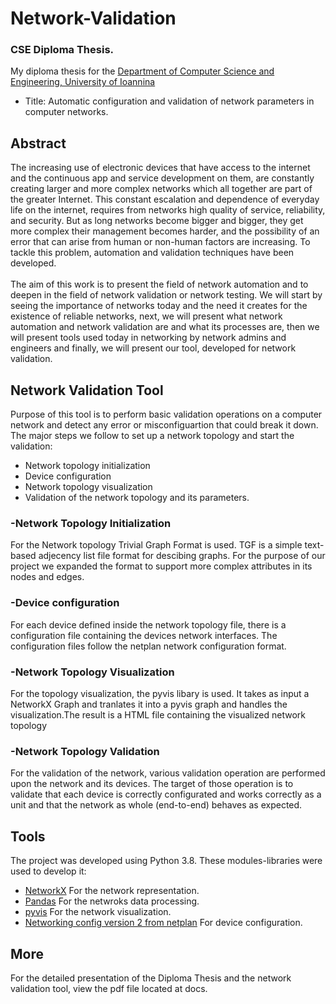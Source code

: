 # Network-Validation
### CSE Diploma Thesis. <br>
My diploma thesis for the [Department of Computer Science and Engineering, University of Ioannina](https://www.cse.uoi.gr/) 
- Title: Automatic configuration and validation of network parameters in computer networks. 

## Abstract
The increasing use of electronic devices that have access to the internet and the continuous app and service development on them, are constantly creating larger and more complex networks which all together are part of the greater Internet. This constant escalation and dependence of everyday life on the internet, requires from networks high quality of service, reliability, and security. But as long networks become bigger and bigger, they get more complex their management becomes harder, and the possibility of an error that can arise from human or non-human factors are increasing. To tackle this problem, automation and validation techniques have been developed. <br> <br>
The aim of this work is to present the field of network automation and to deepen in the field of network validation or network testing. We will start by seeing the importance of networks today and the need it creates for the existence of reliable networks, next, we will present what network automation and network validation are and what its processes are, then we will present tools used today in networking by network admins and engineers and finally, we will present our tool, developed for network validation.


## Network Validation Tool
Purpose of this tool is to perform basic validation operations on a computer network and detect any error or misconfiguartion that could break it down. The major steps we follow to set up a network topology and start the validation:<br>
- Network topology initialization
- Device configuration
- Network topology visualization
- Validation of the network topology and its parameters.

### -Network Topology Initialization
For the Network topology Trivial Graph Format is used. TGF is a simple text-based adjecency list file format for descibing graphs. For the purpose of our project we expanded the format to support more complex attributes in its nodes and edges.
### -Device configuration
For each device defined inside the network topology file, there is a configuration file containing the devices network interfaces. The configuration files follow the netplan network configuration format.
### -Network Topology Visualization
For the topology visualization, the pyvis libary is used. It takes as input a NetworkX Graph and tranlates it into a pyvis graph and handles the visualization.The result is a HTML file containing the visualized network topology
### -Network Topology Validation
For the validation of the network, various validation operation are performed upon the network and its devices. The target of those operation is to validate that each device is correctly configurated and works correctly as a unit and that the network as whole (end-to-end) behaves as expected.


## Tools
The project was developed using Python 3.8. These modules-libraries were used to develop it:
- [NetworkX](https://networkx.org/) For the network representation.
- [Pandas](https://pandas.pydata.org/)  For the netwroks data processing.
- [pyvis](https://pyvis.readthedocs.io/en/latest/) For the network visualization.
- [Networking config version 2 from netplan](https://netplan.io/) For device configuration.
## More
For the detailed presentation of the Diploma Thesis and the network validation tool, view the pdf file located at docs.
